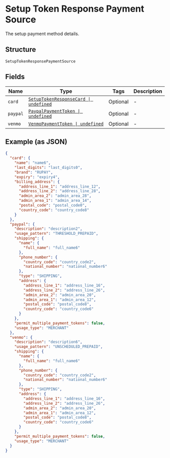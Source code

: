 
# Setup Token Response Payment Source

The setup payment method details.

## Structure

`SetupTokenResponsePaymentSource`

## Fields

| Name | Type | Tags | Description |
|  --- | --- | --- | --- |
| `card` | [`SetupTokenResponseCard \| undefined`](../../doc/models/setup-token-response-card.md) | Optional | - |
| `paypal` | [`PaypalPaymentToken \| undefined`](../../doc/models/paypal-payment-token.md) | Optional | - |
| `venmo` | [`VenmoPaymentToken \| undefined`](../../doc/models/venmo-payment-token.md) | Optional | - |

## Example (as JSON)

```json
{
  "card": {
    "name": "name6",
    "last_digits": "last_digits0",
    "brand": "RUPAY",
    "expiry": "expiry4",
    "billing_address": {
      "address_line_1": "address_line_12",
      "address_line_2": "address_line_28",
      "admin_area_2": "admin_area_28",
      "admin_area_1": "admin_area_14",
      "postal_code": "postal_code0",
      "country_code": "country_code8"
    }
  },
  "paypal": {
    "description": "description2",
    "usage_pattern": "THRESHOLD_PREPAID",
    "shipping": {
      "name": {
        "full_name": "full_name6"
      },
      "phone_number": {
        "country_code": "country_code2",
        "national_number": "national_number6"
      },
      "type": "SHIPPING",
      "address": {
        "address_line_1": "address_line_16",
        "address_line_2": "address_line_26",
        "admin_area_2": "admin_area_20",
        "admin_area_1": "admin_area_12",
        "postal_code": "postal_code8",
        "country_code": "country_code6"
      }
    },
    "permit_multiple_payment_tokens": false,
    "usage_type": "MERCHANT"
  },
  "venmo": {
    "description": "description6",
    "usage_pattern": "UNSCHEDULED_PREPAID",
    "shipping": {
      "name": {
        "full_name": "full_name6"
      },
      "phone_number": {
        "country_code": "country_code2",
        "national_number": "national_number6"
      },
      "type": "SHIPPING",
      "address": {
        "address_line_1": "address_line_16",
        "address_line_2": "address_line_26",
        "admin_area_2": "admin_area_20",
        "admin_area_1": "admin_area_12",
        "postal_code": "postal_code8",
        "country_code": "country_code6"
      }
    },
    "permit_multiple_payment_tokens": false,
    "usage_type": "MERCHANT"
  }
}
```

